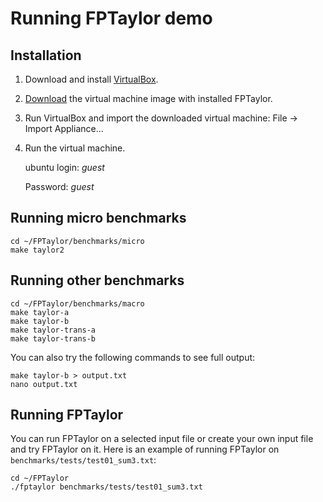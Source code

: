 # Running FPTaylor demo

## Installation

1. Download and install [VirtualBox](https://www.virtualbox.org/).
2. [Download](https://sites.google.com/site/fptaylordemo/download) the virtual machine image with installed FPTaylor.
3. Run VirtualBox and import the downloaded virtual machine: File -> Import Appliance...
4. Run the virtual machine.

    ubuntu login: *guest*

    Password: *guest*

## Running micro benchmarks

    cd ~/FPTaylor/benchmarks/micro
    make taylor2


## Running other benchmarks

    cd ~/FPTaylor/benchmarks/macro
    make taylor-a
    make taylor-b
    make taylor-trans-a
    make taylor-trans-b

You can also try the following commands to see full output:

    make taylor-b > output.txt
    nano output.txt

## Running FPTaylor

You can run FPTaylor on a selected input file or create your own input file and try FPTaylor on it. Here is an example of running FPTaylor on `benchmarks/tests/test01_sum3.txt`:

    cd ~/FPTaylor
    ./fptaylor benchmarks/tests/test01_sum3.txt